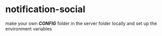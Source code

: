 # notification-social

make your own ***CONFIG*** folder in the server folder locally and set up the environment variables

